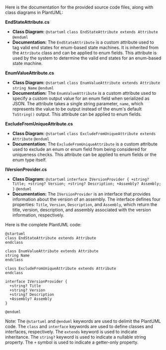 Here is the documentation for the provided source code files, along with class diagrams in PlantUML:

**EndStateAttribute.cs**

* **Class Diagram:** `@startuml` `class EndStateAttribute extends Attribute` `@enduml`
* **Documentation:**
The `EndStateAttribute` is a custom attribute used to tag valid end states for enum-based state machines. It is inherited from the `Attribute` class and can be applied to enum fields. This attribute is used by the system to determine the valid end states for an enum-based state machine.

**EnumValueAttribute.cs**

* **Class Diagram:** `@startuml` `class EnumValueAttribute extends Attribute` `string Name` `@enduml`
* **Documentation:**
The `EnumValueAttribute` is a custom attribute used to specify a custom output value for an enum field when serialized as JSON. The attribute takes a single string parameter, `name`, which represents the value to be output instead of the enum's default `ToString()` output. This attribute can be applied to enum fields.

**ExcludeFromUniqueAttribute.cs**

* **Class Diagram:** `@startuml` `class ExcludeFromUniqueAttribute extends Attribute` `@enduml`
* **Documentation:**
The `ExcludeFromUniqueAttribute` is a custom attribute used to exclude an enum or enum field from being considered for uniqueness checks. This attribute can be applied to enum fields or the enum type itself.

**IVersionProvider.cs**

* **Class Diagram:** `@startuml` `interface IVersionProvider { +string? Title; +string? Version; +string? Description; +Assembly? Assembly; }` `@enduml`
* **Documentation:**
The `IVersionProvider` is an interface that provides information about the version of an assembly. The interface defines four properties: `Title`, `Version`, `Description`, and `Assembly`, which return the title, version, description, and assembly associated with the version information, respectively.

Here is the complete PlantUML code:
```plantuml
@startuml
class EndStateAttribute extends Attribute
endclass

class EnumValueAttribute extends Attribute
string Name
endclass

class ExcludeFromUniqueAttribute extends Attribute
endclass

interface IVersionProvider {
  +string? Title
  +string? Version
  +string? Description
  +Assembly? Assembly
}

@enduml
```
Note: The `@startuml` and `@enduml` keywords are used to delimit the PlantUML code. The `class` and `interface` keywords are used to define classes and interfaces, respectively. The `extends` keyword is used to indicate inheritance. The `string?` keyword is used to indicate a nullable string property. The `+` symbol is used to indicate a getter-only property.